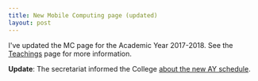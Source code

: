 ```yaml
---
title: New Mobile Computing page (updated)
layout: post
---
```


I've updated the MC page for the Academic Year 2017-2018. See the [Teachings]({{site.baseurl}}/teachings.html) page for more information.

**Update**: The secretariat informed the College [about the new AY schedule]({{site.baseurl}}/mobile2017-2018.html).